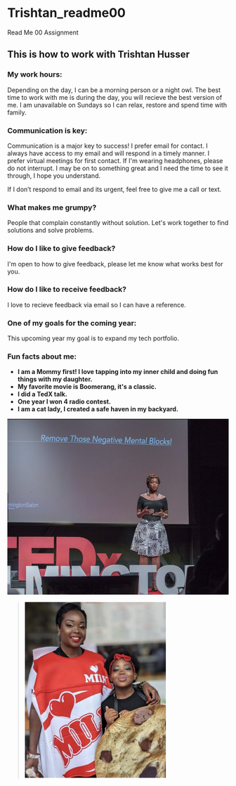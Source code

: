 # Trishtan_readme00
Read Me 00 Assignment
## This is how to work with Trishtan Husser

### My work hours:
Depending on the day, I can be a morning person or a night owl. The best time to work with me is during the day, you will recieve the best version of me. I am unavailable on Sundays so I can relax, restore and spend time with family.

### Communication is key:
Communication is a major key to success! I prefer email for contact. I always have access to my email and will respond in a timely manner. I prefer virtual meetings for first contact. If I'm wearing headphones, please do not interrupt. I may be on to something great and I need the time to see it through, I hope you understand.

If I don’t respond to email and its urgent, feel free to give me a call or text.

### What makes me grumpy?
People that complain constantly without solution. Let's work together to find solutions and solve problems.

### How do I like to give feedback?
I'm open to how to give feedback, please let me know what works best for you. 

### How do I like to receive feedback?
I love to recieve feedback via email so I can have a reference.

### One of my goals for the coming year:
This upcoming year my goal is to expand my tech portfolio.

### Fun facts about me:
- **I am a Mommy first! I love tapping into my inner child and doing fun things with my daughter.**
- **My favorite movie is Boomerang, it's a classic.**
- **I did a TedX talk.**
- **One year I won 4 radio contest.**
- **I am a cat lady, I created a safe haven in my backyard.**



<img src="images/1000009844.png" height=400 /></a>
><img src="images/1000009846.png" height=400 /></a>
